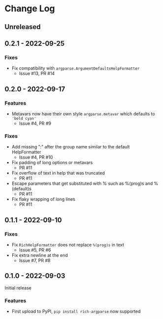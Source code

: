 # Change Log

## Unreleased

## 0.2.1 - 2022-09-25

### Fixes
- Fix compatibility with `argparse.ArgumentDefaultsHelpFormatter`
  * Issue #13, PR #14

## 0.2.0 - 2022-09-17

### Features
- Metavars now have their own style `argparse.metavar` which defaults to `'bold cyan'`
  * Issue #4, PR #9

### Fixes
- Add missing ":" after the group name similar to the default HelpFormatter
  * Issue #4, PR #10
- Fix padding of long options or metavars
  * PR #11
- Fix overflow of text in help that was truncated
  * PR #11
- Escape parameters that get substituted with % such as %(prog)s and %(default)s
  * PR #11
- Fix flaky wrapping of long lines
  * PR #11

## 0.1.1 - 2022-09-10

### Fixes
- Fix `RichHelpFormatter` does not replace `%(prog)s` in text
  * Issue #5, PR #6
- Fix extra newline at the end
  * Issue #7, PR #8

## 0.1.0 - 2022-09-03

Initial release

### Features
- First upload to PyPI, `pip install rich-argparse` now supported
